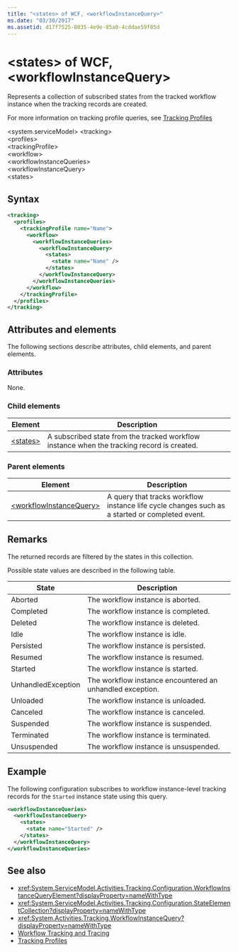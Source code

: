 ```yaml
---
title: "<states> of WCF, <workflowInstanceQuery>"
ms.date: "03/30/2017"
ms.assetid: d17f7525-8035-4e9e-85a0-4cddae59f85d
---
```

# \<states> of WCF, \<workflowInstanceQuery>

Represents a collection of subscribed states from the tracked workflow instance when the tracking records are created.  
  
For more information on tracking profile queries, see [Tracking Profiles](../../../../../docs/framework/windows-workflow-foundation/tracking-profiles.md)  
  
\<system.serviceModel>
\<tracking>  
\<profiles>  
\<trackingProfile>  
\<workflow>  
\<workflowInstanceQueries>  
\<workflowInstanceQuery>  
\<states>  
  
## Syntax  
  
```xml  
<tracking>
  <profiles>
    <trackingProfile name="Name">
      <workflow>
        <workflowInstanceQueries>
          <workflowInstanceQuery>
            <states>
              <state name="Name" />
            </states>
          </workflowInstanceQuery>
        </workflowInstanceQueries>
      </workflow>
    </trackingProfile>
  </profiles>
</tracking>
```  
  
## Attributes and elements

The following sections describe attributes, child elements, and parent elements.  
  
### Attributes  

None.  
  
### Child elements
  
|Element|Description|  
|-------------|-----------------|  
|[\<states>](state-of-wcf-workflowinstancequery.md)|A subscribed state from the tracked workflow instance when the tracking record is created.|  
  
### Parent elements  
  
|Element|Description|  
|-------------|-----------------|  
|[\<workflowInstanceQuery>](../../../../../docs/framework/configure-apps/file-schema/windows-workflow-foundation/workflowinstancequery.md)|A query that tracks workflow instance life cycle changes such as a started or completed event.|  
  
## Remarks

The returned records are filtered by the states in this collection.  
  
Possible state values are described in the following table.  
  
|State|Description|  
|-----------|-----------------|  
|Aborted|The workflow instance is aborted.|  
|Completed|The workflow instance is completed.|  
|Deleted|The workflow instance is deleted.|  
|Idle|The workflow instance is idle.|  
|Persisted|The workflow instance is persisted.|  
|Resumed|The workflow instance is resumed.|  
|Started|The workflow instance is started.|  
|UnhandledException|The workflow instance encountered an unhandled exception.|  
|Unloaded|The workflow instance is unloaded.|  
|Canceled|The workflow instance is canceled.|  
|Suspended|The workflow instance is suspended.|  
|Terminated|The workflow instance is terminated.|  
|Unsuspended|The workflow instance is unsuspended.|  
  
## Example

The following configuration subscribes to workflow instance-level tracking records for the `Started` instance state using this query.  
  
```xml  
<workflowInstanceQueries>
  <workflowInstanceQuery>
    <states>
      <state name="Started" />
    </states>
  </workflowInstanceQuery>
</workflowInstanceQueries>
```  
  
## See also

- <xref:System.ServiceModel.Activities.Tracking.Configuration.WorkflowInstanceQueryElement?displayProperty=nameWithType>
- <xref:System.ServiceModel.Activities.Tracking.Configuration.StateElementCollection?displayProperty=nameWithType>
- <xref:System.Activities.Tracking.WorkflowInstanceQuery?displayProperty=nameWithType>
- [Workflow Tracking and Tracing](../../../../../docs/framework/windows-workflow-foundation/workflow-tracking-and-tracing.md)
- [Tracking Profiles](../../../../../docs/framework/windows-workflow-foundation/tracking-profiles.md)
